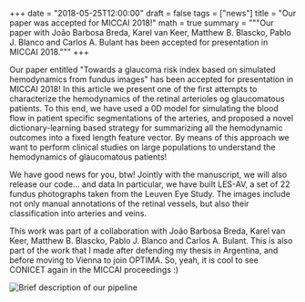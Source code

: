 +++
date = "2018-05-25T12:00:00"
draft = false
tags = ["news"]
title = "Our paper was accepted for MICCAI 2018!"
math = true
summary = """Our paper with João Barbosa Breda, Karel van Keer, Matthew B. Blascko, Pablo J. Blanco and Carlos A. Bulant has been accepted for presentation in MICCAI 2018."""
+++

Our paper entitled "Towards a glaucoma risk index based on simulated hemodynamics from fundus images" has been accepted for presentation in MICCAI 2018! 
In this article we present one of the first attempts to characterize the hemodynamics of the retinal arterioles og glaucomatous patients. To this end, we have used a 0D model for simulating the blood flow in patient specific segmentations of the arteries, and proposed a novel dictionary-learning based strategy for summarizing all the hemodynamic outcomes into a fixed length feature vector. By means of this approach we want to perform clinical studies on large populations to understand the hemodynamics of glaucomatous patients!

We have good news for you, btw! Jointly with the manuscript, we will also release our code... and data In particular, we have built LES-AV, a set of 22 fundus photographs taken from the Leuven Eye Study. The images include not only manual annotations of the retinal vessels, but also their classification into arteries and veins.

This work was part of a collaboration with João Barbosa Breda, Karel van Keer, Matthew B. Blascko, Pablo J. Blanco and Carlos A. Bulant. This is also part of the work that I made after defending my thesis in Argentina, and before moving to Vienna to join OPTIMA. So, yeah, it is cool to see CONICET again in the MICCAI proceedings :)

![Brief description of our pipeline](/img/miccai2018header.png)